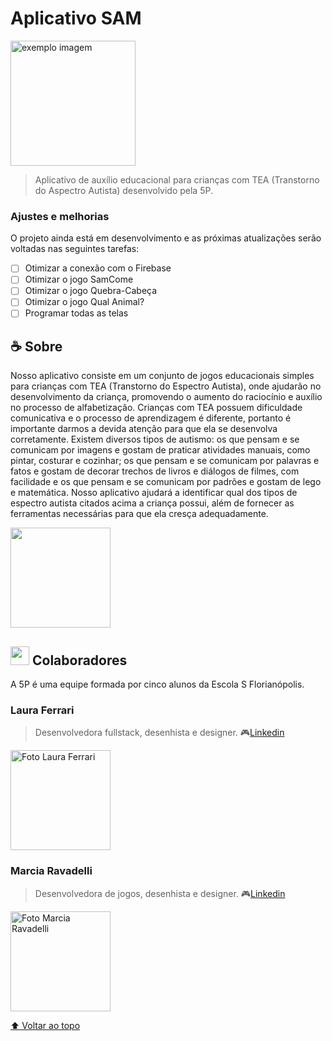 # Aplicativo SAM

<!---Esses são exemplos. Veja https://shields.io para outras pessoas ou para personalizar este conjunto de escudos. Você pode querer incluir dependências, status do projeto e informações de licença aqui--->
[Linkedin1]: https://www.linkedin.com/in/laura-ferrari-6a25b220b/
[Linkedin2]: https://www.linkedin.com/in/laura-ferrari-6a25b220b/


<img src="https://cdn.discordapp.com/attachments/604072921090228234/909242129455382608/ezgif.com-gif-maker_2.gif" alt="exemplo imagem" width=200>

> Aplicativo de auxílio educacional para crianças com TEA (Transtorno do Aspectro Autista) desenvolvido pela 5P.

### Ajustes e melhorias

O projeto ainda está em desenvolvimento e as próximas atualizações serão voltadas nas seguintes tarefas:

- [ ] Otimizar a conexão com o Firebase
- [ ] Otimizar o jogo SamCome
- [ ] Otimizar o jogo Quebra-Cabeça
- [ ] Otimizar o jogo Qual Animal?
- [ ] Programar todas as telas

## ☕ Sobre

Nosso aplicativo consiste em um conjunto de jogos educacionais simples para crianças com TEA (Transtorno do Espectro Autista), onde ajudarão no desenvolvimento da criança, promovendo o aumento do raciocínio e auxílio no processo de alfabetização. Crianças com TEA possuem dificuldade comunicativa e o processo de aprendizagem é diferente, portanto é importante darmos a devida atenção para que ela se desenvolva corretamente. Existem diversos tipos de autismo: os que pensam e se comunicam por imagens e gostam de praticar atividades manuais, como pintar, costurar e cozinhar; os que pensam e se comunicam por palavras e fatos e gostam de decorar trechos de livros e diálogos de filmes, com facilidade e os que pensam e se comunicam por padrões e gostam de lego e matemática. Nosso aplicativo ajudará a identificar qual dos tipos de espectro autista citados acima a criança possui, além de fornecer as ferramentas necessárias para que ela cresça adequadamente.

<img src="https://cdn.discordapp.com/attachments/494996013837320193/909490207005474846/samlingua-sl.png" width="160px;" />


## <img src="https://cdn.discordapp.com/attachments/494996013837320193/909491762396020736/catcup2.png" width="30px;" /> Colaboradores

A 5P é uma equipe formada por cinco alunos da Escola S Florianópolis.

### Laura Ferrari
> Desenvolvedora fullstack, desenhista e designer.
> 🎮[Linkedin][Linkedin1]

<img src="https://avatars.githubusercontent.com/u/71517723?v=4" width="160px;" alt="Foto Laura Ferrari"/>
  
### Marcia Ravadelli
> Desenvolvedora de jogos, desenhista e designer.
> 🎮[Linkedin][Linkedin2]

<img src="https://media-exp1.licdn.com/dms/image/D4D35AQGdLTYr7MQAlA/profile-framedphoto-shrink_800_800/0/1636154911153?e=1636999200&v=beta&t=b5EJIOHlC6VfBCwOkEC0hkLNLIkkEc411-vEmuZeEiI" width="160px;" alt="Foto Marcia Ravadelli"/>
  



[⬆ Voltar ao topo](#nome-do-projeto)<br>
